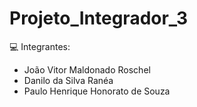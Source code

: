 # Projeto_Integrador_3

:computer: Integrantes:
  - João Vitor Maldonado Roschel
  - Danilo da Silva Ranéa
  - Paulo Henrique Honorato de Souza
